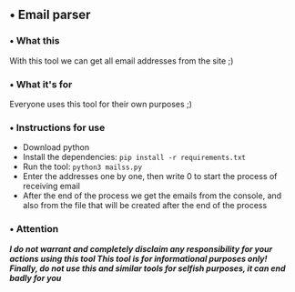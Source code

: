 ## • Email parser

### • What this
With this tool we can get all email addresses from the site ;)

### • What it's for
Everyone uses this tool for their own purposes ;)

### • Instructions for use
- Download python
- Install the dependencies: `pip install -r requirements.txt`
- Run the tool: `python3 mailss.py`
- Enter the addresses one by one, then write 0 to start the process of receiving email
- After the end of the process we get the emails from the console, and also from the file that will be created after the end of the process

### • Attention
***I do not warrant and completely disclaim any responsibility for your actions using this tool
This tool is for informational purposes only!
Finally, do not use this and similar tools for selfish purposes, it can end badly for you***